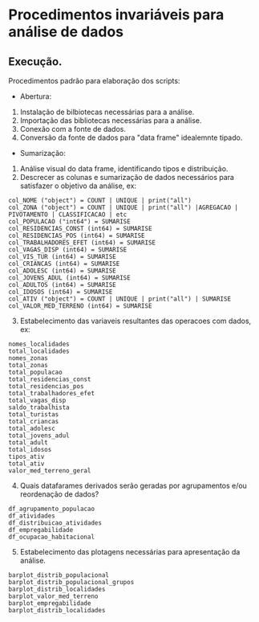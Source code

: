 # Procedimentos invariáveis para análise de dados

## Execução.

Procedimentos padrão para elaboração dos scripts:

- Abertura:
1. Instalação de bilbiotecas necessárias para a análise.
2. Importação das bibliotecas necessárias para a análise.
3. Conexão com a fonte de dados.
4. Conversão da fonte de dados para "data frame" idealemnte tipado.

- Sumarização:
1. Análise visual do data frame, identificando tipos e distribuição.
2. Descrecer as colunas e sumarização de dados necessários para satisfazer o objetivo da análise, ex:
````
col_NOME ("object") = COUNT | UNIQUE | print("all")
col_ZONA ("object") = COUNT | UNIQUE | print("all") |AGREGACAO | PIVOTAMENTO | CLASSIFICACAO | etc
col_POPULACAO ("int64") = SUMARISE
col_RESIDENCIAS_CONST (int64) = SUMARISE
col_RESIDENCIAS_POS (int64) = SUMARISE
col_TRABALHADORES_EFET (int64) = SUMARISE
col_VAGAS_DISP (int64) = SUMARISE
col_VIS_TUR (int64) = SUMARISE
col_CRIANCAS (int64) = SUMARISE
col_ADOLESC (int64) = SUMARISE
col_JOVENS_ADUL (int64) = SUMARISE
col_ADULTOS (int64) = SUMARISE
col_IDOSOS (int64) = SUMARISE
col_ATIV ("object") = COUNT | UNIQUE | print("all") | SUMARISE
col_VALOR_MED_TERRENO (int64) = SUMARISE
````
3. Estabelecimento das variaveis resultantes das operacoes com dados, ex:
````
nomes_localidades
total_localidades
nomes_zonas
total_zonas
total_populacao
total_residencias_const
total_residencias_pos
total_trabalhadores_efet
total_vagas_disp
saldo_trabalhista
total_turistas
total_criancas
total_adolesc
total_jovens_adul
total_adult
total_idosos
tipos_ativ
total_ativ
valor_med_terreno_geral
````
4. Quais datafarames derivados serão geradas por agrupamentos e/ou reordenação de dados?
````
df_agrupamento_populacao
df_atividades
df_distribuicao_atividades
df_empregabilidade
df_ocupacao_habitacional
````
5. Estabelecimento das plotagens necessárias para apresentação da análise.
````
barplot_distrib_populacional
barplot_distrib_populacional_grupos
barplot_distrib_localidades
barplot_valor_med_terreno
barplot_empregabilidade
barplot_distrib_localidades
````